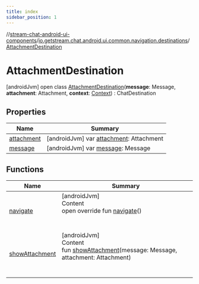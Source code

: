 ```yaml
---
title: index
sidebar_position: 1
---
```

//[stream-chat-android-ui-components](../../../index.md)/[io.getstream.chat.android.ui.common.navigation.destinations](../index.md)/[AttachmentDestination](index.md)



# AttachmentDestination  
 [androidJvm] open class [AttachmentDestination](index.md)(**message**: Message, **attachment**: Attachment, **context**: [Context](https://developer.android.com/reference/kotlin/android/content/Context.html)) : ChatDestination   


## Properties  
  
|  Name |  Summary | 
|---|---|
| <a name="io.getstream.chat.android.ui.common.navigation.destinations/AttachmentDestination/attachment/#/PointingToDeclaration/"></a>[attachment](attachment.md)| <a name="io.getstream.chat.android.ui.common.navigation.destinations/AttachmentDestination/attachment/#/PointingToDeclaration/"></a> [androidJvm] var [attachment](attachment.md): Attachment   <br/>|
| <a name="io.getstream.chat.android.ui.common.navigation.destinations/AttachmentDestination/message/#/PointingToDeclaration/"></a>[message](message.md)| <a name="io.getstream.chat.android.ui.common.navigation.destinations/AttachmentDestination/message/#/PointingToDeclaration/"></a> [androidJvm] var [message](message.md): Message   <br/>|


## Functions  
  
|  Name |  Summary | 
|---|---|
| <a name="io.getstream.chat.android.ui.common.navigation.destinations/AttachmentDestination/navigate/#/PointingToDeclaration/"></a>[navigate](navigate.md)| <a name="io.getstream.chat.android.ui.common.navigation.destinations/AttachmentDestination/navigate/#/PointingToDeclaration/"></a>[androidJvm]  <br/>Content  <br/>open override fun [navigate](navigate.md)()  <br/><br/><br/>|
| <a name="io.getstream.chat.android.ui.common.navigation.destinations/AttachmentDestination/showAttachment/#io.getstream.chat.android.client.models.Message#io.getstream.chat.android.client.models.Attachment/PointingToDeclaration/"></a>[showAttachment](showAttachment.md)| <a name="io.getstream.chat.android.ui.common.navigation.destinations/AttachmentDestination/showAttachment/#io.getstream.chat.android.client.models.Message#io.getstream.chat.android.client.models.Attachment/PointingToDeclaration/"></a>[androidJvm]  <br/>Content  <br/>fun [showAttachment](showAttachment.md)(message: Message, attachment: Attachment)  <br/><br/><br/>|

